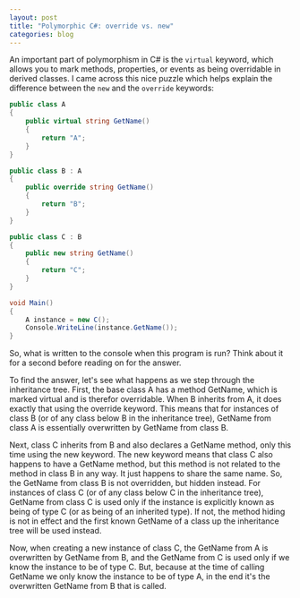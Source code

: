 ```yaml
---
layout: post
title: "Polymorphic C#: override vs. new"
categories: blog
---
```


An important part of polymorphism in C# is the `virtual` keyword, which allows you to mark methods, properties, or events as being overridable in derived classes. I came across this nice puzzle which helps explain the difference between the `new` and the `override` keywords:

```csharp
public class A
{
    public virtual string GetName()
    {
        return "A";
    }
}

public class B : A
{
    public override string GetName()
    {
        return "B";
    }
}

public class C : B
{
    public new string GetName()
    {
        return "C";
    }
}

void Main()
{
    A instance = new C();
    Console.WriteLine(instance.GetName());
}
```

So, what is written to the console when this program is run? Think about it for a second before reading on for the answer.

To find the answer, let's see what happens as we step through the inheritance tree. First, the base class A has a method GetName, which is marked virtual and is therefor overridable. When B inherits from A, it does exactly that using the override keyword. This means that for instances of class B (or of any class below B in the inheritance tree), GetName from class A is essentially overwritten by GetName from class B.

Next, class C inherits from B and also declares a GetName method, only this time using the new keyword. The new keyword means that class C also happens to have a GetName method, but this method is not related to the method in class B in any way. It just happens to share the same name. So, the GetName from class B is not overridden, but hidden instead. For instances of class C (or of any class below C in the inheritance tree), GetName from class C is used only if the instance is explicitly known as being of type C (or as being of an inherited type). If not, the method hiding is not in effect and the first known GetName of a class up the inheritance tree will be used instead.

Now, when creating a new instance of class C, the GetName from A is overwritten by GetName from B, and the GetName from C is used only if we know the instance to be of type C. But, because at the time of calling GetName we only know the instance to be of type A, in the end it's the overwritten GetName from B that is called.
